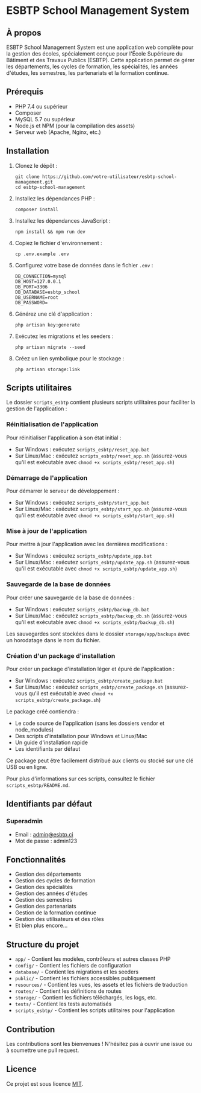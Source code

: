 # ESBTP School Management System

## À propos

ESBTP School Management System est une application web complète pour la gestion des écoles, spécialement conçue pour l'École Supérieure du Bâtiment et des Travaux Publics (ESBTP). Cette application permet de gérer les départements, les cycles de formation, les spécialités, les années d'études, les semestres, les partenariats et la formation continue.

## Prérequis

- PHP 7.4 ou supérieur
- Composer
- MySQL 5.7 ou supérieur
- Node.js et NPM (pour la compilation des assets)
- Serveur web (Apache, Nginx, etc.)

## Installation

1. Clonez le dépôt :
   ```
   git clone https://github.com/votre-utilisateur/esbtp-school-management.git
   cd esbtp-school-management
   ```

2. Installez les dépendances PHP :
   ```
   composer install
   ```

3. Installez les dépendances JavaScript :
   ```
   npm install && npm run dev
   ```

4. Copiez le fichier d'environnement :
   ```
   cp .env.example .env
   ```

5. Configurez votre base de données dans le fichier `.env` :
   ```
   DB_CONNECTION=mysql
   DB_HOST=127.0.0.1
   DB_PORT=3306
   DB_DATABASE=esbtp_school
   DB_USERNAME=root
   DB_PASSWORD=
   ```

6. Générez une clé d'application :
   ```
   php artisan key:generate
   ```

7. Exécutez les migrations et les seeders :
   ```
   php artisan migrate --seed
   ```

8. Créez un lien symbolique pour le stockage :
   ```
   php artisan storage:link
   ```

## Scripts utilitaires

Le dossier `scripts_esbtp` contient plusieurs scripts utilitaires pour faciliter la gestion de l'application :

### Réinitialisation de l'application

Pour réinitialiser l'application à son état initial :

- Sur Windows : exécutez `scripts_esbtp/reset_app.bat`
- Sur Linux/Mac : exécutez `scripts_esbtp/reset_app.sh` (assurez-vous qu'il est exécutable avec `chmod +x scripts_esbtp/reset_app.sh`)

### Démarrage de l'application

Pour démarrer le serveur de développement :

- Sur Windows : exécutez `scripts_esbtp/start_app.bat`
- Sur Linux/Mac : exécutez `scripts_esbtp/start_app.sh` (assurez-vous qu'il est exécutable avec `chmod +x scripts_esbtp/start_app.sh`)

### Mise à jour de l'application

Pour mettre à jour l'application avec les dernières modifications :

- Sur Windows : exécutez `scripts_esbtp/update_app.bat`
- Sur Linux/Mac : exécutez `scripts_esbtp/update_app.sh` (assurez-vous qu'il est exécutable avec `chmod +x scripts_esbtp/update_app.sh`)

### Sauvegarde de la base de données

Pour créer une sauvegarde de la base de données :

- Sur Windows : exécutez `scripts_esbtp/backup_db.bat`
- Sur Linux/Mac : exécutez `scripts_esbtp/backup_db.sh` (assurez-vous qu'il est exécutable avec `chmod +x scripts_esbtp/backup_db.sh`)

Les sauvegardes sont stockées dans le dossier `storage/app/backups` avec un horodatage dans le nom du fichier.

### Création d'un package d'installation

Pour créer un package d'installation léger et épuré de l'application :

- Sur Windows : exécutez `scripts_esbtp/create_package.bat`
- Sur Linux/Mac : exécutez `scripts_esbtp/create_package.sh` (assurez-vous qu'il est exécutable avec `chmod +x scripts_esbtp/create_package.sh`)

Le package créé contiendra :
- Le code source de l'application (sans les dossiers vendor et node_modules)
- Des scripts d'installation pour Windows et Linux/Mac
- Un guide d'installation rapide
- Les identifiants par défaut

Ce package peut être facilement distribué aux clients ou stocké sur une clé USB ou en ligne.

Pour plus d'informations sur ces scripts, consultez le fichier `scripts_esbtp/README.md`.

## Identifiants par défaut

### Superadmin
- Email : admin@esbtp.ci
- Mot de passe : admin123

## Fonctionnalités

- Gestion des départements
- Gestion des cycles de formation
- Gestion des spécialités
- Gestion des années d'études
- Gestion des semestres
- Gestion des partenariats
- Gestion de la formation continue
- Gestion des utilisateurs et des rôles
- Et bien plus encore...

## Structure du projet

- `app/` - Contient les modèles, contrôleurs et autres classes PHP
- `config/` - Contient les fichiers de configuration
- `database/` - Contient les migrations et les seeders
- `public/` - Contient les fichiers accessibles publiquement
- `resources/` - Contient les vues, les assets et les fichiers de traduction
- `routes/` - Contient les définitions de routes
- `storage/` - Contient les fichiers téléchargés, les logs, etc.
- `tests/` - Contient les tests automatisés
- `scripts_esbtp/` - Contient les scripts utilitaires pour l'application

## Contribution

Les contributions sont les bienvenues ! N'hésitez pas à ouvrir une issue ou à soumettre une pull request.

## Licence

Ce projet est sous licence [MIT](LICENSE).
